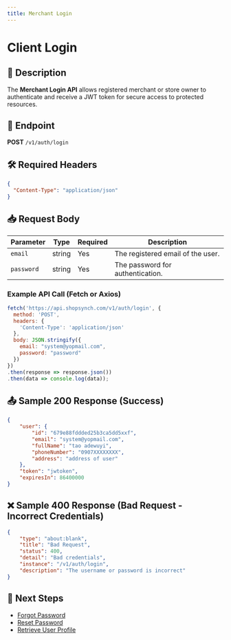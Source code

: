 ```yaml
---
title: Merchant Login
---
```


# Client Login

## 📌 Description
The **Merchant Login API** allows registered merchant or store owner to authenticate and receive a JWT token for secure access to protected resources.

## 🔗 Endpoint
**POST** `/v1/auth/login`

## 🛠️ Required Headers
```json
{
  "Content-Type": "application/json"
}
```

## 📥 Request Body
| Parameter  | Type   | Required | Description |
|-----------|--------|----------|-------------|
| `email`   | string | Yes      | The registered email of the user. |
| `password`| string | Yes      | The password for authentication. |

### Example API Call (Fetch or Axios)
```javascript
fetch('https://api.shopsynch.com/v1/auth/login', {
  method: 'POST',
  headers: {
    'Content-Type': 'application/json'
  },
  body: JSON.stringify({
    email: "system@yopmail.com",
    password: "password"
  })
})
.then(response => response.json())
.then(data => console.log(data));
```

## 📤 Sample 200 Response (Success)
```json
{
    "user": {
        "id": "679e88fddded25b3ca5dd5xxf",
        "email": "system@yopmail.com",
        "fullName": "tao adewuyi",
        "phoneNumber": "0907XXXXXXXX",
        "address": "address of user"
    },
    "token": "jwtoken",
    "expiresIn": 86400000
}
```

## ❌ Sample 400 Response (Bad Request - Incorrect Credentials)
```json
{
    "type": "about:blank",
    "title": "Bad Request",
    "status": 400,
    "detail": "Bad credentials",
    "instance": "/v1/auth/login",
    "description": "The username or password is incorrect"
}
```

## 🔗 Next Steps
- [Forgot Password](./forgot-password.md)
- [Reset Password](./reset-password.md)
- [Retrieve User Profile](./user-profile.md)